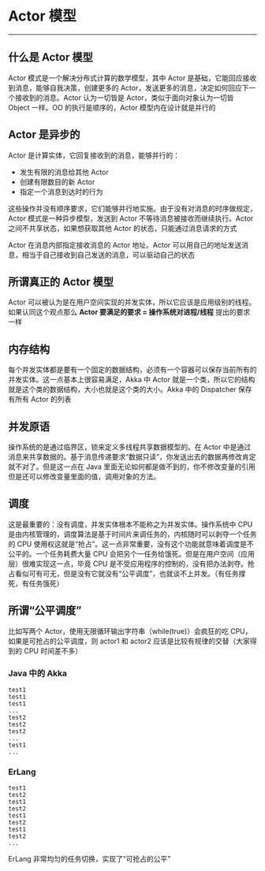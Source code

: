 # Actor 模型

---

## 什么是 Actor 模型

Actor 模式是一个解决分布式计算的数学模型，其中 Actor 是基础，它能回应接收到消息，能够自我决策，创建更多的 Actor，发送更多的消息，决定如何回应下一个接收到的消息。Actor 认为一切皆是 Actor，类似于面向对象认为一切皆 Object 一样。OO 的执行是顺序的，Actor 模型内在设计就是并行的

## Actor 是异步的

Actor 是计算实体，它回复接收到的消息，能够并行的：

- 发生有限的消息给其他 Actor
- 创建有限数目的新 Actor
- 指定一个消息到达时的行为

这些操作并没有顺序要求，它们能够并行地实施。由于没有对消息的时序做规定，Actor 模式是一种异步模型，发送到 Actor 不等待消息被接收而继续执行。Actor 之间不共享状态，如果想获取其他 Actor 的状态，只能通过消息请求的方式

Actor 在消息内部指定接收消息的 Actor 地址。Actor 可以用自己的地址发送消息，相当于自己接收到自己发送的消息，可以驱动自己的状态

## 所谓真正的 Actor 模型

Actor 可以被认为是在用户空间实现的并发实体，所以它应该是应用级别的线程。如果认同这个观点那么 **Actor 要满足的要求 = 操作系统对进程/线程** 提出的要求一样

## 内存结构

每个并发实体都是要有一个固定的数据结构，必须有一个容器可以保存当前所有的并发实体。这一点基本上很容易满足，Akka 中 Actor 就是一个类，所以它的结构就是这个类的数据结构，大小也就是这个类的大小。Akka 中的 Dispatcher 保存有所有 Actor 的列表

## 并发原语

操作系统的是通过临界区，锁来定义多线程共享数据模型的。在 Actor 中是通过消息来共享数据的。基于消息传递要求“数据只读”，你发送出去的数据再修改肯定就不对了。但是这一点在 Java 里面无论如何都是做不到的，你不修改变量的引用但是还可以修改变量里面的值，调用对象的方法。

## 调度

这是最重要的：没有调度，并发实体根本不能称之为并发实体。操作系统中 CPU 是由内核管理的，调度算法是基于时间片来调任务的，内核随时可以剥夺一个任务的 CPU 使用权这就是“抢占”。这一点非常重要，没有这个功能就意味着调度是不公平的。一个任务耗费大量 CPU 会把另个一任务给饿死。但是在用户空间（应用层）很难实现这一点，毕竟 CPU 是不受应用程序的控制的，没有把办法剥夺。抢占看似可有可无，但是没有它就没有“公平调度”，也就谈不上并发。（有任务撑死，有任务饿死）

## 所谓“公平调度”

比如写两个 Actor，使用无限循环输出字符串（while(true)）会疯狂的吃 CPU，如果是可抢占的公平调度，则 actor1 和 actor2 应该是比较有规律的交替（大家得到的 CPU 时间差不多）

### Java 中的 Akka

```
test1
test1
test1
...
test2
test2
test2
...
test1
...
```

### ErLang

```
test1
test2
test1
test2
test1
test2
test1
test2
...
```

ErLang 非常均匀的任务切换，实现了“可抢占的公平”